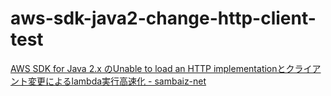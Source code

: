 # aws-sdk-java2-change-http-client-test

[AWS SDK for Java 2.x のUnable to load an HTTP implementationとクライアント変更によるlambda実行高速化 - sambaiz-net](https://www.sambaiz.net/article/366/)
